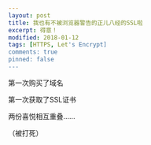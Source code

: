 ```yaml
---
layout: post
title: 我也有不被浏览器警告的正儿八经的SSL啦
excerpt: 得意！
modified: 2018-01-12
tags: [HTTPS, Let's Encrypt]
comments: true
pinned: false
---
```


第一次购买了域名

第一次获取了SSL证书

两份喜悦相互重叠……

（被打死）
